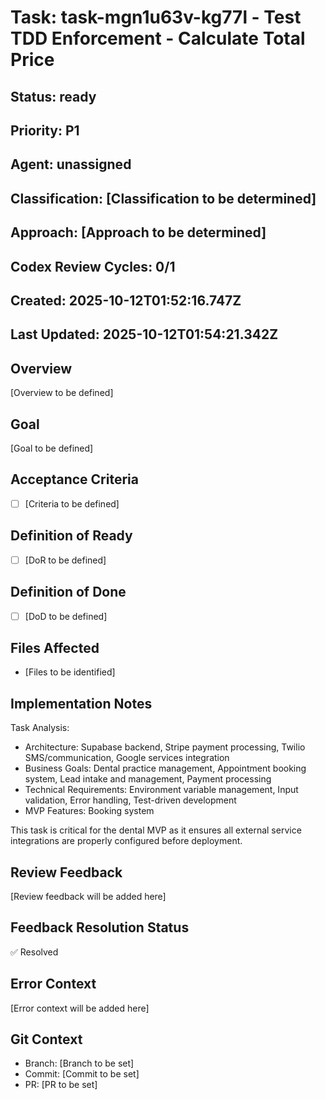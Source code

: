 # Task: task-mgn1u63v-kg77l - Test TDD Enforcement - Calculate Total Price

## Status: ready

## Priority: P1

## Agent: unassigned

## Classification: [Classification to be determined]

## Approach: [Approach to be determined]

## Codex Review Cycles: 0/1

## Created: 2025-10-12T01:52:16.747Z
## Last Updated: 2025-10-12T01:54:21.342Z

## Overview
[Overview to be defined]

## Goal
[Goal to be defined]

## Acceptance Criteria
- [ ] [Criteria to be defined]

## Definition of Ready
- [ ] [DoR to be defined]

## Definition of Done
- [ ] [DoD to be defined]

## Files Affected
- [Files to be identified]

## Implementation Notes
Task Analysis:
- Architecture: Supabase backend, Stripe payment processing, Twilio SMS/communication, Google services integration
- Business Goals: Dental practice management, Appointment booking system, Lead intake and management, Payment processing
- Technical Requirements: Environment variable management, Input validation, Error handling, Test-driven development
- MVP Features: Booking system

This task is critical for the dental MVP as it ensures all external service integrations are properly configured before deployment.

## Review Feedback
[Review feedback will be added here]

## Feedback Resolution Status
✅ Resolved

## Error Context
[Error context will be added here]

## Git Context
- Branch: [Branch to be set]
- Commit: [Commit to be set]
- PR: [PR to be set]

